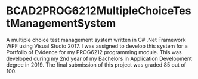 # BCAD2PROG6212MultipleChoiceTestManagementSystem
A multiple choice test management system written in C# .Net Framework WPF using Visual Studio 2017. 
I was assigned to develop this system for a Portfolio of Evidence for my PROG6212 programming module. 
This was developed during my 2nd year of my Bachelors in Application Development degree in 2019. The final submission of this project was graded 85 out of 100.  
